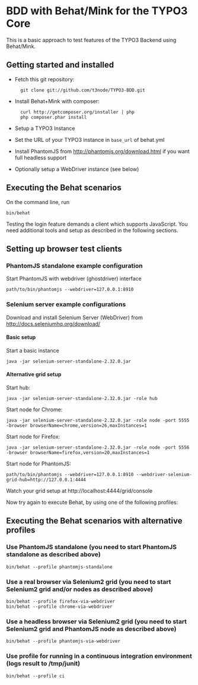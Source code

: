 # BDD with Behat/Mink for the TYPO3 Core

This is a basic approach to test features of the TYPO3 Backend using Behat/Mink.


## Getting started and installed

* Fetch this git repository:

		git clone git://github.com/t3node/TYPO3-BDD.git

* Install Behat+Mink with composer:

		curl http://getcomposer.org/installer | php
		php composer.phar install

* Setup a TYPO3 Instance
* Set the URL of your TYPO3 instance in `base_url` of behat.yml
* Install PhantomJS from http://phantomjs.org/download.html if you want full headless support
* Optionally setup a WebDriver instance (see below)

## Executing the Behat scenarios

On the command line, run

	bin/behat

Testing the login feature demands a client which supports JavaScript. You need additional tools and setup as described in the following sections.


## Setting up browser test clients

### PhantomJS standalone example configuration

Start PhantomJS with webdriver (ghostdriver) interface

	path/to/bin/phantomjs --webdriver=127.0.0.1:8910

### Selenium server example configurations

Download and install Selenium Server (WebDriver) from http://docs.seleniumhq.org/download/

#### Basic setup

Start a basic instance

	java -jar selenium-server-standalone-2.32.0.jar

#### Alternative grid setup

Start hub:

	java -jar selenium-server-standalone-2.32.0.jar -role hub

Start node for Chrome:

	java -jar selenium-server-standalone-2.32.0.jar -role node -port 5555 -browser browserName=chrome,version=26,maxInstances=1

Start node for Firefox:

	java -jar selenium-server-standalone-2.32.0.jar -role node -port 5556 -browser browserName=firefox,version=20,maxInstances=1

Start node for PhantomJS:

	path/to/bin/phantomjs --webdriver=127.0.0.1:8910 --webdriver-selenium-grid-hub=http://127.0.0.1:4444

Watch your grid setup at http://localhost:4444/grid/console

Now try again to execute Behat, by using one of the following profiles:

## Executing the Behat scenarios with alternative profiles

### Use PhantomJS standalone (you need to start PhantomJS standalone as described above)

	bin/behat --profile phantomjs-standalone

### Use a real browser via Selenium2 grid (you need to start Selenium2 grid and/or nodes as described above)

	bin/behat --profile firefox-via-webdriver
	bin/behat --profile chrome-via-webdriver

### Use a headless browser via Selenium2 grid (you need to start Selenium2 grid and PhantomJS node as described above)

	bin/behat --profile phantomjs-via-webdriver

### Use profile for running in a continuous integration environment (logs result to /tmp/junit)

	bin/behat --profile ci
